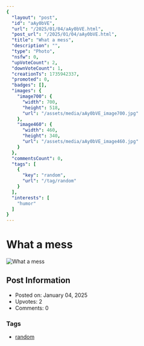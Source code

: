 ```yaml
---
{
  "layout": "post",
  "id": "aAy0bVE",
  "url": "/2025/01/04/aAy0bVE.html",
  "post_url": "/2025/01/04/aAy0bVE.html",
  "title": "What a mess",
  "description": "",
  "type": "Photo",
  "nsfw": 0,
  "upVoteCount": 2,
  "downVoteCount": 1,
  "creationTs": 1735942337,
  "promoted": 0,
  "badges": [],
  "images": {
    "image700": {
      "width": 700,
      "height": 518,
      "url": "/assets/media/aAy0bVE_image700.jpg"
    },
    "image460": {
      "width": 460,
      "height": 340,
      "url": "/assets/media/aAy0bVE_image460.jpg"
    }
  },
  "commentsCount": 0,
  "tags": [
    {
      "key": "random",
      "url": "/tag/random"
    }
  ],
  "interests": [
    "humor"
  ]
}
---
```


# What a mess

![What a mess](/assets/media/aAy0bVE_image700.jpg)

## Post Information

- Posted on: January 04, 2025
- Upvotes: 2
- Comments: 0

### Tags

- [random](/tag/random)
